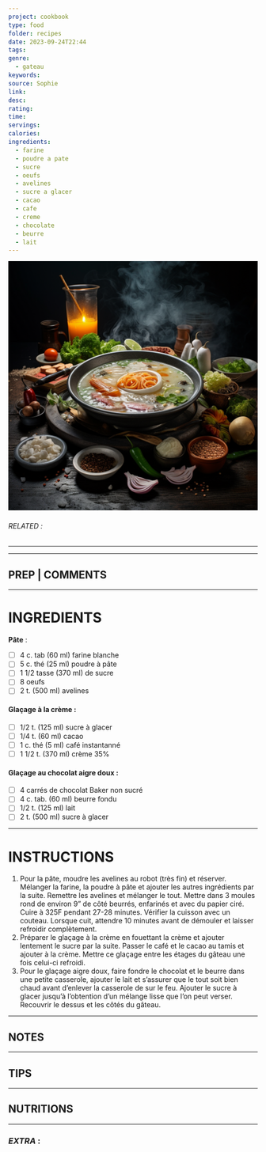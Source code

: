 ```yaml
---
project: cookbook
type: food
folder: recipes
date: 2023-09-24T22:44
tags: 
genre:
  - gateau
keywords: 
source: Sophie
link: 
desc: 
rating: 
time: 
servings: 
calories: 
ingredients:
  - farine
  - poudre a pate
  - sucre
  - oeufs
  - avelines
  - sucre a glacer
  - cacao
  - cafe
  - creme
  - chocolate
  - beurre
  - lait
---
```


![IMAGE](_default.png)

###### *RELATED* : 
---


---
## PREP | COMMENTS



---
# INGREDIENTS

**Pâte** :

- [ ] 4 c. tab (60 ml) farine blanche
- [ ] 5 c. thé (25 ml) poudre à pâte
- [ ] 1 1/2 tasse (370 ml) de sucre 
- [ ] 8 oeufs
- [ ] 2 t. (500 ml) avelines

#### **Glaçage à la crème** :

- [ ] 1/2 t. (125 ml) sucre à glacer
- [ ] 1/4 t. (60 ml) cacao
- [ ] 1 c. thé (5 ml) café instantanné
- [ ] 1 1/2 t. (370 ml) crème 35%

#### **Glaçage au chocolat aigre doux** :

- [ ] 4 carrés de chocolat Baker non sucré 
- [ ] 4 c. tab. (60 ml) beurre fondu 
- [ ] 1/2 t. (125 ml) lait 
- [ ] 2 t. (500 ml) sucre à glacer

---
# INSTRUCTIONS

1. Pour la pâte, moudre les avelines au robot (très fin) et réserver. Mélanger la farine, la poudre à pâte et ajouter les autres ingrédients par la suite. Remettre les avelines et mélanger le tout. Mettre dans 3 moules rond de environ 9” de côté beurrés, enfarinés et avec du papier ciré. Cuire à 325F pendant 27-28 minutes. Vérifier la cuisson avec un couteau. Lorsque cuit, attendre 10 minutes avant de démouler et laisser refroidir complètement.
2. Préparer le glaçage à la crème en fouettant la crème et ajouter lentement le sucre par la suite. Passer le café et le cacao au tamis et ajouter à la crème. Mettre ce glaçage entre les étages du gâteau une fois celui-ci refroidi.
3. Pour le glaçage aigre doux, faire fondre le chocolat et le beurre dans une petite casserole, ajouter le lait et s’assurer que le tout soit bien chaud avant d’enlever la casserole de sur le feu. Ajouter le sucre à glacer jusqu’à l’obtention d’un mélange lisse que l’on peut verser. Recouvrir le dessus et les côtés du gâteau.

---
## NOTES



---
## TIPS



---
## NUTRITIONS



---
### *EXTRA* :



